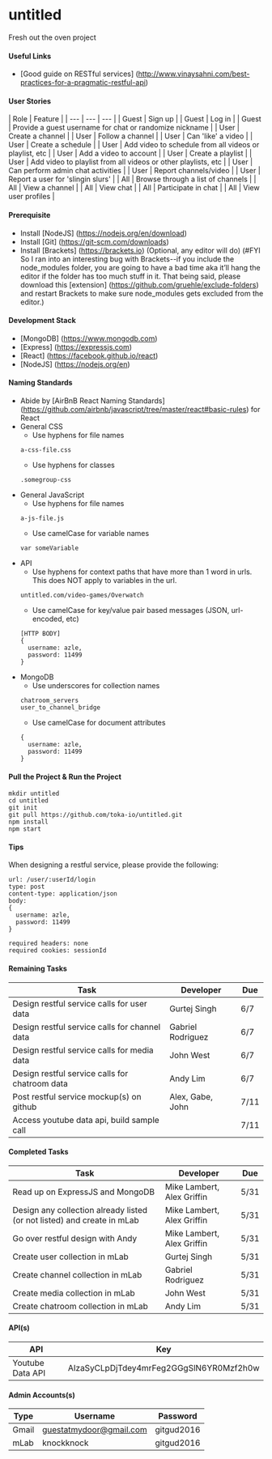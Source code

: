 # untitled
Fresh out the oven project

#### Useful Links
- [Good guide on RESTful services] (http://www.vinaysahni.com/best-practices-for-a-pragmatic-restful-api)

#### User Stories
| Role  | Feature |
| --- | --- | --- |
| Guest | Sign up |
| Guest | Log in |
| Guest | Provide a guest username for chat or randomize nickname |
| User | Create a channel | 
| User | Follow a channel | 
| User | Can 'like' a video |
| User | Create a schedule |
| User | Add video to schedule from all videos or playlist, etc | 
| User | Add a video to account | 
| User | Create a playlist | 
| User | Add video to playlist from all videos or other playlists, etc | 
| User | Can perform admin chat activities | 
| User | Report channels/video | 
| User | Report a user  for 'slingin slurs' |
| All | Browse through a list of channels | 
| All | View a channel | 
| All | View chat | 
| All | Participate in chat |
| All | View user profiles | 

#### Prerequisite
- Install [NodeJS] (https://nodejs.org/en/download)
- Install [Git] (https://git-scm.com/downloads)
- Install [Brackets] (https://brackets.io) (Optional, any editor will do) (#FYI
So I ran into an interesting bug with Brackets--if you include the node_modules folder, you are going to have a bad time aka it’ll hang the editor if the folder has too much stuff in it. That being said, please download this [extension] (https://github.com/gruehle/exclude-folders) and restart Brackets to make sure node_modules gets excluded from the editor.)


#### Development Stack
- [MongoDB] (https://www.mongodb.com)
- [Express] (https://expressjs.com)
- [React] (https://facebook.github.io/react)
- [NodeJS] (https://nodejs.org/en)

#### Naming Standards
- Abide by [AirBnB React Naming Standards] (https://github.com/airbnb/javascript/tree/master/react#basic-rules) for React
- General CSS
  - Use hyphens for file names
  ```
  a-css-file.css
  ```
  - Use hyphens for classes
  ```
  .somegroup-css
  ```
- General JavaScript
  - Use hyphens for file names
  ```
  a-js-file.js
  ```
  - Use camelCase for variable names
  ```
  var someVariable
  ```
- API
  - Use hyphens for context paths that have more than 1 word in urls. This does NOT apply to variables in the url.
  ```
  untitled.com/video-games/Overwatch
  ```
  - Use camelCase for key/value pair based messages (JSON, url-encoded, etc)
  ```
  [HTTP BODY]
  {
    username: azle,
    password: 11499
  }
  ```
- MongoDB
  - Use underscores for collection names
  ```
  chatroom_servers
  user_to_channel_bridge
  ```
  - Use camelCase for document attributes
  ```
  {
    username: azle,
    password: 11499
  }
  ```
  
#### Pull the Project & Run the Project
```shell
mkdir untitled
cd untitled
git init
git pull https://github.com/toka-io/untitled.git
npm install
npm start
```

#### Tips
When designing a restful service, please provide the following:
```
url: /user/:userId/login
type: post
content-type: application/json
body:
{
  username: azle,
  password: 11499
}

required headers: none
required cookies: sessionId
```

#### Remaining Tasks
| Task  | Developer | Due |
| --- | --- | --- |
| Design restful service calls for user data  | Gurtej Singh  | 6/7 |
| Design restful service calls for channel data  | Gabriel Rodriguez  | 6/7 |
| Design restful service calls for media data  | John West  | 6/7 |
| Design restful service calls for chatroom data  | Andy Lim  | 6/7 |
| Post restful service mockup(s) on github | Alex, Gabe, John | 7/11 |
| Access youtube data api, build sample call | | 7/11 |

#### Completed Tasks
| Task  | Developer | Due |
| --- | --- | --- |
| Read up on ExpressJS and MongoDB | Mike Lambert, Alex Griffin  | 5/31 |
| Design any collection already listed (or not listed) and create in mLab | Mike Lambert, Alex Griffin  | 5/31 |
| Go over restful design with Andy | Mike Lambert, Alex Griffin  | 5/31 |
| Create user collection in mLab  | Gurtej Singh  | 5/31  |
| Create channel collection in mLab  | Gabriel Rodriguez  | 5/31  |
| Create media collection in mLab  | John West  | 5/31  |
| Create chatroom collection in mLab  | Andy Lim | 5/31  |

#### API(s) 
| API  | Key |
| --- | --- |
| Youtube Data API | AIzaSyCLpDjTdey4mrFeg2GGgSlN6YR0Mzf2h0w |

#### Admin Accounts(s) 
| Type | Username  | Password |
| --- | --- | --- |
| Gmail | guestatmydoor@gmail.com | gitgud2016 |
| mLab | knockknock | gitgud2016 |
